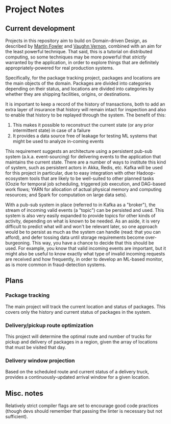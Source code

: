 # Project Notes

## Current development

Projects in this repository aim to build on Domain-driven Design, as described by [Martin Fowler](http://martinfowler.com/) and [Vaughn Vernon](http://vaughnvernon.co/), combined with an aim for the least powerful technique. That said, this is a tutorial on distributed computing, so some techniques may be more powerful that *strictly* warranted by the application, in order to explore things that are definitely appropriately-powered for real production systems.

Specifically, for the package tracking project, packages and locations are the main objects of the domain. Packages are divided into categories depending on their status, and locations are divided into categories by whether they are shipping facilities, origins, or destinations.

It is important to keep a record of the history of transactions, both to add an extra layer of insurance that history will remain intact for inspection and also to enable that history to be replayed through the system. The benefit of this: 

1. This makes it possible to reconstruct the current state (or any prior intermittent state) in case of a failure
1. It provides a data source free of leakage for testing ML systems that might be used to analyze in-coming events

This requirement suggests an architecture using a persistent pub-sub system (a.k.a. event-sourcing) for delivering events to the application that maintains the current state. There are a number of ways to institute this kind of system, such as persistent actors in Akka, Redis, etc. Kafka will be used for this project in particular, due to easy integration with other Hadoop-ecosystem tools that are likely to be well-suited to other planned tasks (Oozie for temporal job scheduling, triggered job execution, and DAG-based work flows; YARN for allocation of actual physical memory and computing resources; and Spark for computation on large data sets).

With a pub-sub system in place (referred to in Kafka as a "broker"), the stream of incoming valid events (a "topic") can be persisted and used. This system is also very easily expanded to provide topics for other kinds of activity, depending on what is known to be needed. As an aside, it is very difficult to predict what will and won't be relevant later, so one approach would be to persist as much as the system can handle (read: that you can afford), and defer tossing data until storage requirements become over-burgeoning. This way, you have a chance to decide that this should be used. For example, you know that valid incoming events are important, but it might also be useful to know exactly what type of invalid incoming requests are received and how frequently, in order to develop an ML-based monitor, as is more common in fraud-detection systems.

## Plans

### Package tracking

The main project will track the current location and status of packages. This covers only the history and current status of packages in the system.

### Delivery/pickup route optimization

This project will determine the optimal route and number of trucks for pickup and delivery of packages in a region, given the array of locations that must be visited that day.

### Delivery window projection

Based on the scheduled route and current status of a delivery truck, provides a continuously-updated arrival window for a given location.

## Misc. notes

Relatively strict compiler flags are set to encourage good code practices (though devs should remember that passing the linter is necessary but not sufficient).
